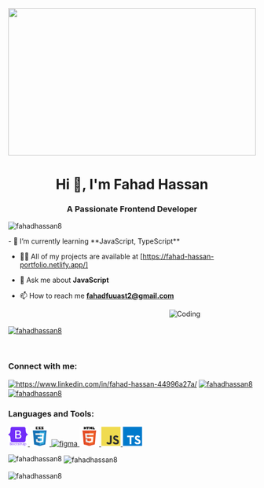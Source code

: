 <img width="100%" min-width="100%" height="300px" src="https://gifdb.com/images/high/coding-skills-loading-dk68v8z0hevjpuiv.gif"/>
<h1 align="center">Hi 👋, I'm Fahad Hassan</h1>
<h3 align="center">A Passionate Frontend Developer</h3>
<p align="left"> <img src="https://komarev.com/ghpvc/?username=fahadhassan8&label=Profile%20views&color=0e75b6&style=flat" alt="fahadhassan8" /> </p>
<div class="d-flex" width="100%" align-items="center">
<div width="60%">
  - 🌱 I’m currently learning **JavaScript, TypeScript**

- 👨‍💻 All of my projects are available at [https://fahad-hassan-portfolio.netlify.app/]

- 💬 Ask me about **JavaScript**

- 📫 How to reach me **fahadfuuast2@gmail.com**
</div>
<img align="right" width="35%" src="https://camo.githubusercontent.com/45cb93e1cda74272c0e761d3ea7876b813a2aa6d533d8a84fd7a10d05fa49e8c/68747470733a2f2f6d69726f2e6d656469756d2e636f6d2f76322f726573697a653a6669743a3832382f312a6752654c5236685a6a77794278486d664c4e314156772e676966" alt="Coding">
</div>

<p align="left" style="margin-top:3rem"> <a href="https://github.com/ryo-ma/github-profile-trophy"><img src="https://github-profile-trophy.vercel.app/?username=fahadhassan8" alt="fahadhassan8" /></a> </p>

<p align="left"> <a href="https://twitter.com/" target="blank"><img src="https://img.shields.io/twitter/follow/?logo=twitter&style=for-the-badge" alt="" /></a> </p>

<h3 align="left">Connect with me:</h3>
<p align="left">
<a href="https://linkedin.com/in/https://www.linkedin.com/in/fahad-hassan-44996a27a/" target="blank"><img align="center" src="https://raw.githubusercontent.com/rahuldkjain/github-profile-readme-generator/master/src/images/icons/Social/linked-in-alt.svg" alt="https://www.linkedin.com/in/fahad-hassan-44996a27a/" height="30" width="40" /></a>
<a href="https://www.facebook.com/fahad.hassan.5059601?mibextid=ZbWKwL" target="blank"><img align="center" src="https://raw.githubusercontent.com/rahuldkjain/github-profile-readme-generator/master/src/images/icons/Social/facebook.svg" alt="fahadhassan8" height="30" width="40" /></a>
<a href="https://instagram.com/fahad_hassan_khaan?igshid=NzZlODBkYWE4Ng==" target="blank"><img align="center" src="https://raw.githubusercontent.com/rahuldkjain/github-profile-readme-generator/master/src/images/icons/Social/instagram.svg" alt="fahadhassan8" height="30" width="40" /></a>  
</p>

<h3 align="left">Languages and Tools:</h3>
<p align="left"> <a href="https://getbootstrap.com" target="_blank" rel="noreferrer"> <img src="https://raw.githubusercontent.com/devicons/devicon/master/icons/bootstrap/bootstrap-plain-wordmark.svg" alt="bootstrap" width="40" height="40"/> </a> <a href="https://www.w3schools.com/css/" target="_blank" rel="noreferrer"> <img src="https://raw.githubusercontent.com/devicons/devicon/master/icons/css3/css3-original-wordmark.svg" alt="css3" width="40" height="40"/> </a> <a href="https://www.figma.com/" target="_blank" rel="noreferrer"> <img src="https://www.vectorlogo.zone/logos/figma/figma-icon.svg" alt="figma" width="40" height="40"/> </a> <a href="https://www.w3.org/html/" target="_blank" rel="noreferrer"> <img src="https://raw.githubusercontent.com/devicons/devicon/master/icons/html5/html5-original-wordmark.svg" alt="html5" width="40" height="40"/> </a> <a href="https://developer.mozilla.org/en-US/docs/Web/JavaScript" target="_blank" rel="noreferrer"> <img src="https://raw.githubusercontent.com/devicons/devicon/master/icons/javascript/javascript-original.svg" alt="javascript" width="40" height="40"/> </a> <a href="https://www.typescriptlang.org/" target="_blank" rel="noreferrer"> <img src="https://raw.githubusercontent.com/devicons/devicon/master/icons/typescript/typescript-original.svg" alt="typescript" width="40" height="40"/> </a> </p>

<p><img align="left" src="https://github-readme-stats.vercel.app/api/top-langs?username=fahadhassan8&show_icons=true&locale=en&layout=compact" alt="fahadhassan8" /></p>

<p>&nbsp;<img align="center" src="https://github-readme-stats.vercel.app/api?username=fahadhassan8&show_icons=true&locale=en" alt="fahadhassan8" /></p>

<p><img align="center" src="https://github-readme-streak-stats.herokuapp.com/?user=fahadhassan8&" alt="fahadhassan8" /></p>
